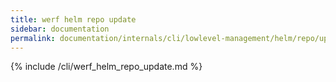 ```yaml
---
title: werf helm repo update
sidebar: documentation
permalink: documentation/internals/cli/lowlevel-management/helm/repo/update.html
---
```


{% include /cli/werf_helm_repo_update.md %}
